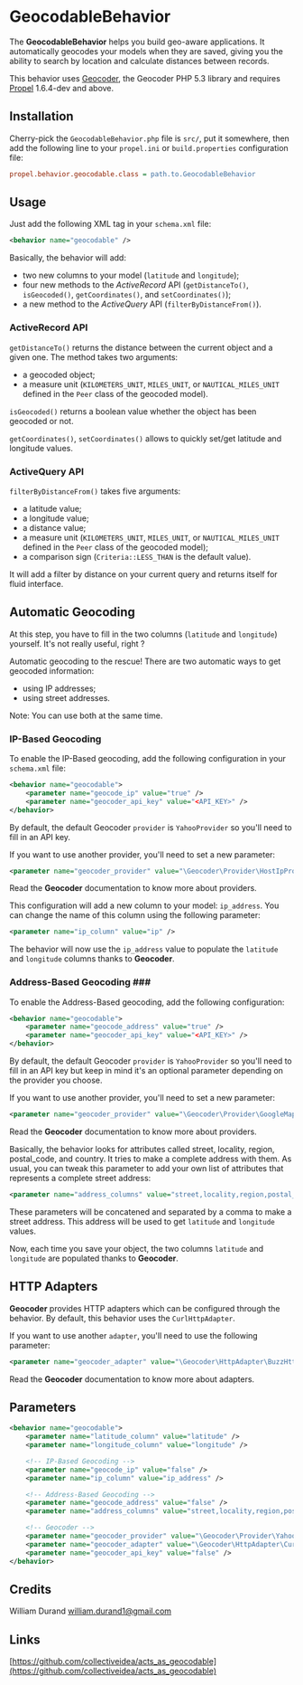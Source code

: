 GeocodableBehavior
==================

The **GeocodableBehavior** helps you build geo-aware applications. It automatically geocodes your models when they are saved, giving you the ability to search by location and calculate distances between records.

This behavior uses [Geocoder](https://github.com/willdurand/Geocoder), the Geocoder PHP 5.3 library and requires [Propel](http://github.com/propelorm/Propel) 1.6.4-dev and above.

Installation
------------

Cherry-pick the `GeocodableBehavior.php` file is `src/`, put it somewhere,
then add the following line to your `propel.ini` or `build.properties` configuration file:

``` ini
propel.behavior.geocodable.class = path.to.GeocodableBehavior
```

Usage
-----

Just add the following XML tag in your `schema.xml` file:

``` xml
<behavior name="geocodable" />
```

Basically, the behavior will add:

* two new columns to your model (`latitude` and `longitude`);
* four new methods to the _ActiveRecord_ API (`getDistanceTo()`, `isGeocoded()`, `getCoordinates()`, and `setCoordinates()`);
* a new method to the _ActiveQuery_ API (`filterByDistanceFrom()`).


### ActiveRecord API ###

`getDistanceTo()` returns the distance between the current object and a given one.
The method takes two arguments:

* a geocoded object;
* a measure unit (`KILOMETERS_UNIT`, `MILES_UNIT`, or `NAUTICAL_MILES_UNIT` defined in the `Peer` class of the geocoded model).

`isGeocoded()` returns a boolean value whether the object has been geocoded or not.

`getCoordinates()`, `setCoordinates()` allows to quickly set/get latitude and longitude values.


### ActiveQuery API ###

`filterByDistanceFrom()` takes five arguments:

* a latitude value;
* a longitude value;
* a distance value;
* a measure unit (`KILOMETERS_UNIT`, `MILES_UNIT`, or `NAUTICAL_MILES_UNIT` defined in the `Peer` class of the geocoded model);
* a comparison sign (`Criteria::LESS_THAN` is the default value).


It will add a filter by distance on your current query and returns itself for fluid interface.


Automatic Geocoding
-------------------

At this step, you have to fill in the two columns (`latitude` and `longitude`) yourself.
It's not really useful, right ?

Automatic geocoding to the rescue! There are two automatic ways to get geocoded information:

* using IP addresses;
* using street addresses.

Note: You can use both at the same time.


### IP-Based Geocoding ###

To enable the IP-Based geocoding, add the following configuration in your `schema.xml` file:

``` xml
<behavior name="geocodable">
    <parameter name="geocode_ip" value="true" />
    <parameter name="geocoder_api_key" value="<API_KEY>" />
</behavior>
```

By default, the default Geocoder `provider` is `YahooProvider` so you'll need to fill in an API key.

If you want to use another provider, you'll need to set a new parameter:

``` xml
<parameter name="geocoder_provider" value="\Geocoder\Provider\HostIpProvider" />
```

Read the **Geocoder** documentation to know more about providers.

This configuration will add a new column to your model: `ip_address`. You can change the name of this column using the following parameter:

``` xml
<parameter name="ip_column" value="ip" />
```

The behavior will now use the `ip_address` value to populate the `latitude` and `longitude` columns thanks to **Geocoder**.


### Address-Based Geocoding ###

To enable the Address-Based geocoding, add the following configuration:

``` xml
<behavior name="geocodable">
    <parameter name="geocode_address" value="true" />
    <parameter name="geocoder_api_key" value="<API_KEY>" />
</behavior>
```

By default, the default Geocoder `provider` is `YahooProvider` so you'll need to fill in an API key but keep in mind it's an optional parameter depending on the provider you choose.

If you want to use another provider, you'll need to set a new parameter:

``` xml
<parameter name="geocoder_provider" value="\Geocoder\Provider\GoogleMapsProvider" />
```

Read the **Geocoder** documentation to know more about providers.

Basically, the behavior looks for attributes called street, locality, region, postal_code, and country. It tries to make a complete address with them. As usual, you can tweak this parameter to add your own list of attributes that represents a complete street address:

``` xml
<parameter name="address_columns" value="street,locality,region,postal_code,country" />
```

These parameters will be concatened and separated by a comma to make a street address. This address will be used to get `latitude` and `longitude` values.

Now, each time you save your object, the two columns `latitude` and `longitude` are populated thanks to **Geocoder**.


HTTP Adapters
-------------

**Geocoder** provides HTTP adapters which can be configured through the behavior. By default, this behavior uses the `CurlHttpAdapter`.

If you want to use another `adapter`, you'll need to use the following parameter:

``` xml
<parameter name="geocoder_adapter" value="\Geocoder\HttpAdapter\BuzzHttpAdapter" />
```

Read the **Geocoder** documentation to know more about adapters.


Parameters
----------

``` xml
<behavior name="geocodable">
    <parameter name="latitude_column" value="latitude" />
    <parameter name="longitude_column" value="longitude" />

    <!-- IP-Based Geocoding -->
    <parameter name="geocode_ip" value="false" />
    <parameter name="ip_column" value="ip_address" />

    <!-- Address-Based Geocoding -->
    <parameter name="geocode_address" value="false" />
    <parameter name="address_columns" value="street,locality,region,postal_code,country" />

    <!-- Geocoder -->
    <parameter name="geocoder_provider" value="\Geocoder\Provider\YahooProvider" />
    <parameter name="geocoder_adapter" value="\Geocoder\HttpAdapter\CurlHttpAdapter" />
    <parameter name="geocoder_api_key" value="false" />
</behavior>
```


Credits
-------

William Durand <william.durand1@gmail.com>


Links
-----

[https://github.com/collectiveidea/acts_as_geocodable](https://github.com/collectiveidea/acts_as_geocodable)

